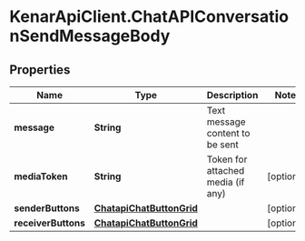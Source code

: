 # KenarApiClient.ChatAPIConversationSendMessageBody

## Properties

Name | Type | Description | Notes
------------ | ------------- | ------------- | -------------
**message** | **String** | Text message content to be sent | 
**mediaToken** | **String** | Token for attached media (if any) | [optional] 
**senderButtons** | [**ChatapiChatButtonGrid**](ChatapiChatButtonGrid.md) |  | [optional] 
**receiverButtons** | [**ChatapiChatButtonGrid**](ChatapiChatButtonGrid.md) |  | [optional] 


